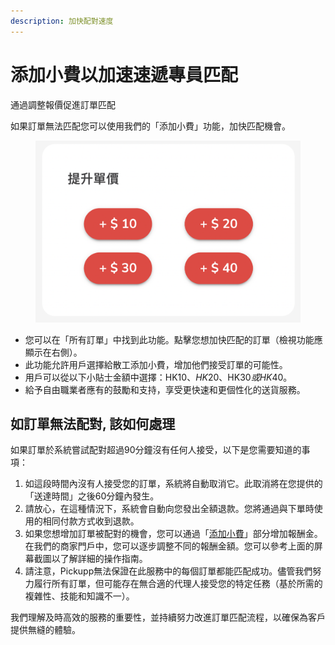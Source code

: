 ```yaml
---
description: 加快配對速度
---
```


# 添加小費以加速速遞專員匹配

通過調整報價促進訂單匹配

如果訂單無法匹配您可以使用我們的「添加小費」功能，加快匹配機會。

<figure><img src="../.gitbook/assets/image (9).png" alt=""><figcaption></figcaption></figure>

* 您可以在「所有訂單」中找到此功能。點擊您想加快匹配的訂單（檢視功能應顯示在右側）。&#x20;
* 此功能允許用戶選擇給散工添加小費，增加他們接受訂單的可能性。&#x20;
* 用戶可以從以下小貼士金額中選擇：HK$10、HK$20、HK$30或HK$40。
* 給予自由職業者應有的鼓勵和支持，享受更快速和更個性化的送貨服務。

## 如訂單無法配對, 該如何處理

如果訂單於系統嘗試配對超過90分鐘沒有任何人接受，以下是您需要知道的事項：&#x20;

1. 如這段時間內沒有人接受您的訂單，系統將自動取消它。此取消將在您提供的「送達時間」之後60分鐘內發生。&#x20;
2. 請放心，在這種情況下，系統會自動向您發出全額退款。您將通過與下單時使用的相同付款方式收到退款。&#x20;
3. 如果您想增加訂單被配對的機會，您可以通過「[添加小費](tian-jia-xiao-fei-yi-jia-su-su-di-zhuan-yuan-pi-pei.md)」部分增加報酬金。在我們的商家門戶中，您可以逐步調整不同的報酬金額。您可以參考上面的屏幕截圖以了解詳細的操作指南。&#x20;
4. 請注意，Pickupp無法保證在此服務中的每個訂單都能匹配成功。儘管我們努力履行所有訂單，但可能存在無合適的代理人接受您的特定任務（基於所需的複雜性、技能和知識不一）。&#x20;

我們理解及時高效的服務的重要性，並持續努力改進訂單匹配流程，以確保為客戶提供無縫的體驗。
